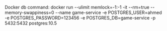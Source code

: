 Docker db command: docker run --ulimit memlock=-1:-1 -it --rm=true --memory-swappiness=0 --name game-service -e POSTGRES_USER=ahmed -e POSTGRES_PASSWORD=123456 -e POSTGRES_DB=game-service -p 5432:5432 postgres:10.5
